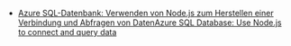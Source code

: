 - [<span data-ttu-id="61be1-101">Azure SQL-Datenbank: Verwenden von Node.js zum Herstellen einer Verbindung und Abfragen von Daten</span><span class="sxs-lookup"><span data-stu-id="61be1-101">Azure SQL Database: Use Node.js to connect and query data</span></span>](https://docs.microsoft.com/azure/sql-database/sql-database-connect-query-nodejs)
